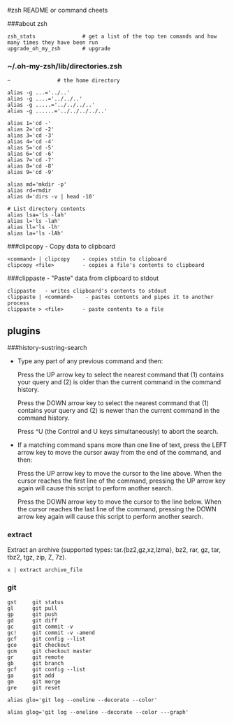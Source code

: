 #zsh README or command cheets

###about zsh
```
zsh_stats               # get a list of the top ten comands and how many times they have been run
upgrade_oh_my_zsh       # upgrade
```
### ~/.oh-my-zsh/lib/directories.zsh ###
```
~               # the home directory

alias -g ...='../..'
alias -g ....='../../..'
alias -g .....='../../../..'
alias -g ......='../../../../..'

alias 1='cd -'
alias 2='cd -2'
alias 3='cd -3'
alias 4='cd -4'
alias 5='cd -5'
alias 6='cd -6'
alias 7='cd -7'
alias 8='cd -8'
alias 9='cd -9'

alias md='mkdir -p'
alias rd=rmdir
alias d='dirs -v | head -10'

# List directory contents
alias lsa='ls -lah'
alias l='ls -lah'
alias ll='ls -lh'
alias la='ls -lAh'
```

###clipcopy - Copy data to clipboard

```
<command> | clipcopy    - copies stdin to clipboard
clipcopy <file>         - copies a file's contents to clipboard
```

###clippaste - "Paste" data from clipboard to stdout

```
clippaste   - writes clipboard's contents to stdout
clippaste | <command>    - pastes contents and pipes it to another process
clippaste > <file>      - paste contents to a file
```


## plugins ##
###history-sustring-search

- Type any part of any previous command and then:

    Press the UP arrow key to select the nearest command that (1) contains your query and (2) is older than the current command in the command history.

    Press the DOWN arrow key to select the nearest command that (1) contains your query and (2) is newer than the current command in the command history.

    Press ^U (the Control and U keys simultaneously) to abort the search.

- If a matching command spans more than one line of text, press the LEFT arrow key to move the cursor away from the end of the command, and then:

    Press the UP arrow key to move the cursor to the line above. When the cursor reaches the first line of the command, pressing the UP arrow key again will cause this script to perform another search.

    Press the DOWN arrow key to move the cursor to the line below. When the cursor reaches the last line of the command, pressing the DOWN arrow key again will cause this script to perform another search.


### extract ###
Extract an archive (supported types: tar.{bz2,gz,xz,lzma}, bz2, rar, gz, tar, tbz2, tgz, zip, Z, 7z).
```
x | extract archive_file
```

### git ###
```
gst     git status
gl      git pull
gp      git push
gd      git diff
gc      git commit -v
gc!     git commit -v -amend
gcf     git config --list
gco     git checkout
gcm     git checkout master
gr      git remote
gb      git branch
gcf     git config --list
ga      git add
gm      git merge
gre     git reset

alias glo='git log --oneline --decorate --color'

alias glog='git log --oneline --decorate --color ---graph'
```
